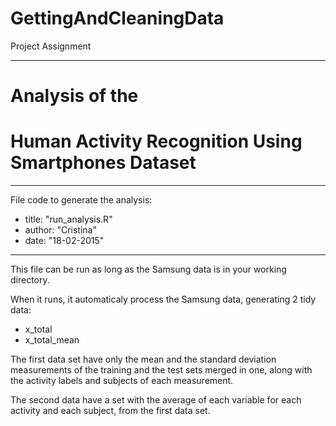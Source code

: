 # GettingAndCleaningData
Project Assignment

---

Analysis of the
===============
Human Activity Recognition Using Smartphones Dataset
====================================================

-------------------------------

File code to generate the analysis:

* title: "run_analysis.R"
* author: "Cristina"
* date: "18-02-2015"

--------------------------------

 This file can be run as long as the Samsung data is in your working directory.
 
 When it runs, it automaticaly process the Samsung data, generating 2 tidy data:
 
 * x_total
 * x_total_mean
 
 The first data set have only the mean and the standard deviation measurements of the training and the test sets merged in one, along with the activity labels and subjects of each measurement.
 
 The second data have a set with the average of each variable for each activity and each subject, from the first data set.
